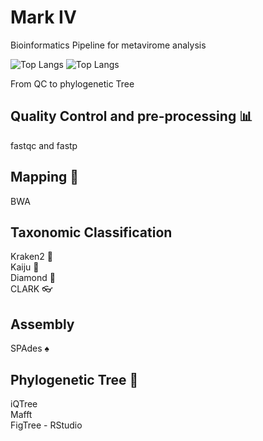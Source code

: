 # Mark IV

Bioinformatics Pipeline for metavirome analysis 

![Top Langs](https://img.shields.io/badge/Linux-FCC624?style=for-the-badge&logo=linux&logoColor=black)
![Top Langs](https://img.shields.io/badge/Shell_Script-121011?style=for-the-badge&logo=gnu-bash&logoColor=white)

From QC to phylogenetic Tree

## Quality Control and pre-processing 📊

fastqc and fastp 

## Mapping 🧬

BWA 

## Taxonomic Classification

Kraken2 🦑 </br>
Kaiju 🦎 </br>
Diamond 🔹</br>
CLARK 👓

## Assembly

SPAdes ♠️

## Phylogenetic Tree 🌳

iQTree </br>
Mafft </br>
FigTree  - RStudio
